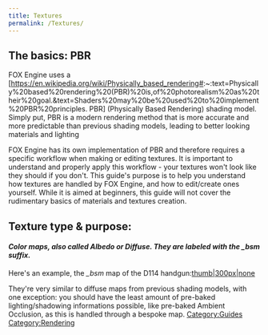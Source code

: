 ```yaml
---
title: Textures
permalink: /Textures/
---
```


## The basics: PBR

FOX Engine uses a
\[<https://en.wikipedia.org/wiki/Physically_based_rendering#>:\~:text=Physically%20based%20rendering%20(PBR)%20is,of%20photorealism%20as%20their%20goal.\&text=Shaders%20may%20be%20used%20to%20implement%20PBR%20principles.
PBR\] (Physically Based Rendering) shading model. Simply put, PBR is a
modern rendering method that is more accurate and more predictable than
previous shading models, leading to better looking materials and
lighting

FOX Engine has its own implementation of PBR and therefore requires a
specific workflow when making or editing textures. It is important to
understand and properly apply this workflow - your textures won't look
like they should if you don't. This guide's purpose is to help you
understand how textures are handled by FOX Engine, and how to
edit/create ones yourself. While it is aimed at beginners, this guide
will not cover the rudimentary basics of materials and textures
creation.

## Texture type & purpose:

#### ***Color maps, also called Albedo or Diffuse. They are labeled with the _bsm suffix.***

Here's an example, the *_bsm* map of the D114
handgun:[thumb|300px|none](/File:Hg00_main0_def_c00_bsm.jpg "wikilink")

They're very similar to diffuse maps from previous shading models, with
one exception: you should have the least amount of pre-baked
lighting/shadowing informations possible, like pre-baked Ambient
Occlusion, as this is handled through a bespoke map.
[Category:Guides](/Category:Guides "wikilink")
[Category:Rendering](/Category:Rendering "wikilink")